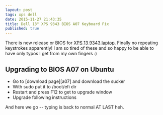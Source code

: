 ```yaml
---
layout: post
tags: xps dell
date: 2015-11-27 21:43:35
title: Dell 13" XPS 9343 BIOS A07 Keyboard Fix
published: true
---
```


There is new release or BIOS for [XPS 13 9343 laptop][xps13]. Finally no
repeating keystrokes apparently! I am so tired of these and so happy to be able
to have only typos I get from my own fingers :)

Upgrading to BIOS A07 on Ubuntu
-------------------------------

* Go to [download page][a07] and download the sucker
* With sudo put it to /boot/efi dir
* Restart and press F12 to get to upgrade window
* Upgrade following instructions

And here we go -- typing is back to normal AT LAST heh.

[xps13]: http://www.dell.com/us/business/p/xps-13-linux/pd
[a04]: http://www.dell.com/support/home/us/en/04/Drivers/DriversDetails?driverId=28M21
